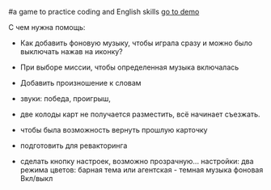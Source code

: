 <!-- Чем больше я записываю, тем больше я запоминаю  -->
<!-- The more I write the more I remember -->
<!-- поэтому у меня в коде много комментариев -->
#a game to practice coding and English skills
[go to demo](https://vismyfriend.github.io/Workbench-2/)


С чем нужна помощь:

- Как добавить фоновую музыку, чтобы играла сразу и можно было выключать нажав на иконку?
- При выборе миссии, чтобы определенная музыка включалась
- Добавить произношение к словам
- звуки: победа, проигрыш, 
- две колоды карт не получается разместить, всё начинает съезжать.
- чтобы была возможность вернуть прошлую карточку

- подготовить для ревакторинга
- сделать кнопку настроек, возможно прозрачную...
    настройки: 
    два режима цветов: барная тема или агентская - темная
    музыка фоновая Вкл/выкл